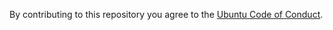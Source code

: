 By contributing to this repository you agree to the [Ubuntu Code of Conduct](https://www.ubuntu.com/about/about-ubuntu/conduct).
